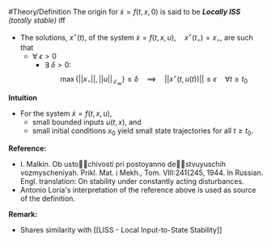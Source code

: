 #Theory/Definition 
The origin for $\dot{x} = f(t,x,0)$ is said to be ***Locally ISS** (totally stable)* iff
- The solutions, $x^\circ(t)$, of the system $\dot{x} = f(t,x,u),\quad x^\circ(t_\circ) = x_\circ$, are such that
	- $\forall~\epsilon>0$
		- $\exists~\delta>0 :$
$$ \max\{||x_\circ||,||u||_{\mathcal{L}_\infty}\} \leq \delta \quad \implies \quad ||x^\circ(t,u(t))|| \leq \epsilon \quad \forall t\geq t_0$$


**Intuition**
- For the system $\dot{x} = f(t,x,u)$,
	- small bounded inputs $u(t,x)$, and
	- small initial conditions $x_0$
	yield small state trajectories for all $t\geq t_0$.


**Reference:**
- I. Malkin. Ob ustochivosti pri postoyanno destvuyuschih vozmyscheniyah. Prikl.
Mat. i Mekh., Tom. VIII:241{245, 1944. In Russian. Engl. translation: On stability
under constantly acting disturbances.
- Antonio Loria's interpretation of the reference above is used as source of the definition.

**Remark:**
- Shares similarity with [[LISS - Local Input-to-State Stability]]

